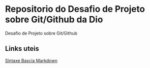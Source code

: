 # Repositorio do Desafio de Projeto sobre Git/Github da Dio
Desafio de Projeto sobre Git/Github

## Links uteis
[Sintaxe Bascia Markdown](https://www.markdownguide.org/)
